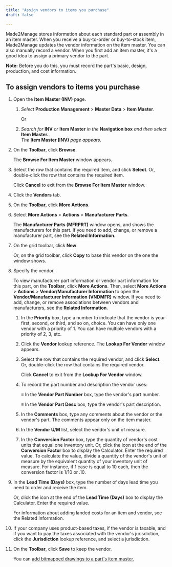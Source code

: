 ```yaml
---
title: "Assign vendors to items you purchase"
draft: false

---
```


Made2Manage stores information about each standard part or assembly in an item master. When you receive a buy-to-order or buy-to-stock item, Made2Manage updates the vendor information on the item master. You can also manually record a vendor. When you first add an item master, it's a good idea to assign a primary vendor to the part.

**Note:** Before you do this, you must record the part's basic, design, production, and cost information.



## To assign vendors to items you purchase

1.  Open the **Item Master (INV)** page.
    1.  *Select* **Production Management** > **Master Data** > **Item Master**.

        Or

    2.  *Search for* **INV** *or* **Item Master** *in the* **Navigation box** *and then select* **Item Master.**. <br>*The* **Item Master (INV)** *page appears.*

2.  On the **Toolbar**, click **Browse**.

    The **Browse For Item Master** window appears.

3.  Select the row that contains the required item, and click **Select**. Or, double-click the row that contains the required item.

    Click **Cancel** to exit from the **Browse For Item Master** window.

4.  Click the **Vendors** tab.
5.  On the **Toolbar**, click **More Actions**.
6.  Select **More Actions** > **Actions** > **Manufacturer Parts**.

    The **Manufacturer Parts (MFRPRT)** window opens, and shows the manufacturers for this part. If you need to add, change, or remove a manufacturer part, see the **Related Information**.

7.  On the grid toolbar, click **New**.

    Or, on the grid toolbar, click **Copy** to base this vendor on the one the window shows.

8.  Specify the vendor.

    To view manufacturer part information or vendor part information for this part, on the **Toolbar**, click **More Actions**. Then, select **More Actions** > **Actions** > **Vendor/Manufacturer Information** to open the **Vendor/Manufacturer Information (VNDMFR)** window. If you need to add, change, or remove associations between vendors and manufacturers, see the **Related Information**.

    1. In the **Priority** box, type a number to indicate that the vendor is your first, second, or third, and so on, choice.
You can have only one vendor with a priority of 1. You can have multiple vendors with a priority of 2, 3, etc.

    2. Click the **Vendor** lookup reference.
    The **Lookup For Vendor** window appears.

    3. Select the row that contains the required vendor, and click **Select**. Or, double-click the row that contains the required vendor.

        Click **Cancel** to exit from the **Lookup For Vendor** window.

    4. To record the part number and description the vendor uses:

        ≡ In the **Vendor Part Number** box, type the vendor's part number.

        ≡ In the **Vendor Part Desc** box, type the vendor's part description.

    5. In the **Comments** box, type any comments about the vendor or the vendor's part.
    The comments appear only on the item master.

    6.  In the **Vendor U/M** list, select the vendor's unit of measure.
    7.  In the **Conversion Factor** box, type the quantity of vendor's cost units that equal one inventory unit.
Or, click the icon at the end of the **Conversion Factor** box to display the Calculator. Enter the required value.
To calculate the value, divide a quantity of the vendor's unit of measure by the equivalent quantity of your inventory unit of measure. For instance, if 1 case is equal to 10 each, then the conversion factor is 1/10 or .10.

9.  In the **Lead Time (Days)** box, type the number of days lead time you need to order and receive the item.

    Or, click the icon at the end of the **Lead Time (Days)** box to display the Calculator. Enter the required value.

    For information about adding landed costs for an item and vendor, see the Related Information.

1.  If your company uses product-based taxes, if the vendor is taxable, and if you want to pay the taxes associated with the vendor's jurisdiction, click the **Jurisdiction** lookup reference, and select a jurisdiction.
2.  On the **Toolbar**, click **Save** to keep the vendor.

    You can [add bitmapped drawings to a part's item master.](add-change-or-remove-bitmap-drawings-or-other-images-for-a-part.md)